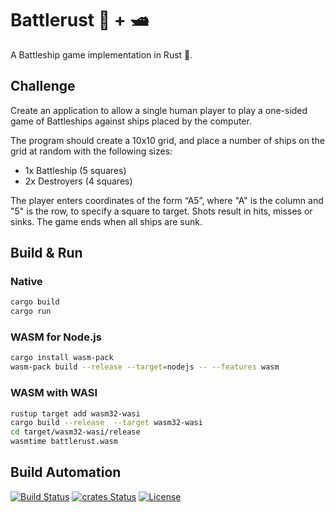 # Battlerust 🦀 + 🛥️

A Battleship game implementation in Rust 🦀.

## Challenge

Create an application to allow a single human player to play a one-sided game of Battleships against ships placed by the computer.

The program should create a 10x10 grid, and place a number of ships on the grid at random with the following sizes:

* 1x Battleship (5 squares)
* 2x Destroyers (4 squares)

The player enters coordinates of the form “A5”, where "A" is the column and "5" is the row, to specify a square to target. Shots result in hits, misses or sinks. The game ends when all ships are sunk.

## Build & Run

### Native

```bash
cargo build
cargo run
```

### WASM for Node.js

```bash
cargo install wasm-pack
wasm-pack build --release --target=nodejs -- --features wasm
```

### WASM with WASI

```bash
rustup target add wasm32-wasi
cargo build --release  --target wasm32-wasi
cd target/wasm32-wasi/release
wasmtime battlerust.wasm
```

## Build Automation

[![Build Status](https://github.com/joamag/battlerust/workflows/Main%20Workflow/badge.svg)](https://github.com/joamag/battlerust/actions)
[![crates Status](https://img.shields.io/crates/v/battlerust)](https://crates.io/crates/battlerust)
[![License](https://img.shields.io/badge/license-Apache%202.0-blue.svg)](https://www.apache.org/licenses/)
